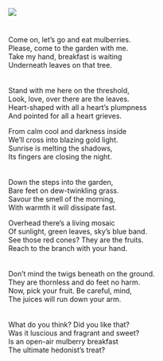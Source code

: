 <a href="https://www.kent-maps.online"><img src="https://kent-map.github.io/mdpress/juncture/ve-button.png"></a>
<param ve-config title="Mulberries at Finglesham" author="Diana Hirst" layout="vtl" 
banner="https://stor.artstor.org/stor/b4b1e2ee-a94d-4fd6-aec2-2bf7902abfb6">

<param ve-entity eid="Q2632094" aliases="Wingham">

#

Come on, let’s go and eat mulberries.    
Please, come to the garden with me.    
Take my hand, breakfast is waiting   
Underneath leaves on that tree.    
<br><br>
Stand with me here on the threshold,   
Look, love, over there are the leaves.   
Heart-shaped with all a heart’s plumpness   
And pointed for all a heart grieves.  
<param ve-image url="https://upload.wikimedia.org/wikipedia/commons/thumb/c/cb/2024_Morus_at_Mottisfont_Abbey.jpg/640px-2024_Morus_at_Mottisfont_Abbey.jpg" label="Mulberries with Heart-shaped Leaves" attribution="Morus at Mottisfont Abbey, Stefan Oemisch, Germany, CC BY-SA 4.0, via Wikimedia Commons" license="CC BY-SA 4.0">

From calm cool and darkness inside   
We’ll cross into blazing gold light.   
Sunrise is melting the shadows,   
Its fingers are closing the night.   
<br><br>
Down the steps into the garden,    
Bare feet on dew-twinkling grass.   
Savour the smell of the morning,   
With warmth it will dissipate fast.   
<param ve-image url="https://upload.wikimedia.org/wikipedia/commons/7/70/The_Mulberry_Tree_by_Vincent_van_Gogh.jpg" label="The Mulberry Tree by Vincent van Gogh" attribution="Vincent van Gogh, Public domain, via Wikimedia Commons">

Overhead there’s a living mosaic   
Of sunlight, green leaves, sky’s blue band.   
See those red cones?  They are the fruits.   
Reach to the branch with your hand.   
<br><br>
Don’t mind the twigs beneath on the ground.   
They are thornless and do feet no harm.   
Now, pick your fruit.  Be careful, mind,   
The juices will run down your arm.   
<br><br>
What do you think?  Did you like that?   
Was it luscious and fragrant and sweet?   
Is an open-air mulberry breakfast   
The ultimate hedonist’s treat?    
<param ve-mage url="https://upload.wikimedia.org/wikipedia/commons/b/be/Morus-nigra.JPG" label="Morus Nigra" attribution="Sten, CC BY-SA 3.0, via Wikimedia Commons" license="CC BY-SA 3.0">
 
